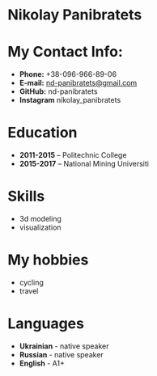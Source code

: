 # Nikolay Panibratets
# My Contact Info:
* **Phone:** +38-096-966-89-06
* **E-mail:** nd-panibratets@gmail.com
* **GitHub:** nd-panibratets
* **Instagram** nikolay_panibratets
# Education
* **2011-2015** – Politechnic College 
* **2015-2017** – National Mining Universiti 
# Skills
* 3d modeling
* visualization
# My hobbies
* cycling
* travel
# Languages
* **Ukrainian** - native speaker
* **Russian** - native speaker
* **English** - A1+